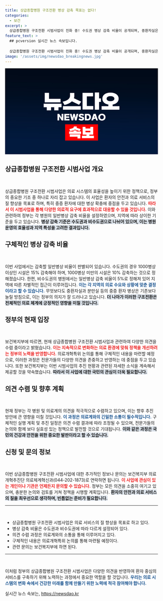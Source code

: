 ```yaml
---
title: 상급종합병원 구조전환 병상 감축 목표는 없다!
categories:
  - 보건
excerpt: >
  상급종합병원 구조전환 시범사업이 진화 중! 수도권 병상 감축 비율이 공개되며, 중환자실은 늘린다고. 의료계의 변화에 주목하세요!
feature_text: >
  ## pcversion 실시간 뉴스 속보입니다.

  상급종합병원 구조전환 시범사업이 진화 중! 수도권 병상 감축 비율이 공개되며, 중환자실은 늘린다고. 의료계의 변화에 주목하세요!
image: '/assets/img/newsdao_breakingnews.jpg'
---
```


<p><img src="/assets/img/newsdao_breakingnews.jpg" alt="pcversion 속보" /></p>

<h2 data-ke-size="size26">상급종합병원 구조전환 시범사업 개요</h2>

<p data-ke-size="size16">&nbsp;</p>  

<p>상급종합병원 구조전환 시범사업은 의료 시스템의 효율성을 높이기 위한 정책으로, 정부의 중요한 기조 중 하나로 자리 잡고 있습니다. 이 사업은 환자의 안전과 의료 서비스의 질 향상을 목표로 하며, 특히 중증 환자에 대한 병상 확충에 중점을 두고 있습니다. <b><span style="color: #ee2323;">따라서 이 시범사업을 통해 다양한 의료적 요구에 효과적으로 대응할 수 있을 것입니다.</span></b> 이와 관련하여 정부는 각 병원의 일반병상 감축 비율을 설정하였으며, 지역에 따라 상이한 기준을 두고 있습니다. <b><span style="background-color: #21538527;">병상 감축 기준은 수도권과 비수도권으로 나뉘어 있으며, 이는 병원 운영의 효율성과 지역 특성을 고려한 결과입니다.</span></b> </p>

<h2 data-ke-size="size26">구체적인 병상 감축 비율</h2>

<p data-ke-size="size16">&nbsp;</p>  

<p>이번 사업에서는 감축할 일반병상 비율이 판별되어 있습니다. 수도권의 경우 1000병상 이상인 시설은 15% 감축해야 하며, 1000병상 미만의 시설은 10% 감축하는 것으로 정해졌습니다. 한편, 비수도권의 병원에서는 일반병상 감축 비율이 5%로 정해져 있어 지역에 따른 차별적인 접근이 이루어집니다. <b><span style="color: #1a5490;">이는 각 지역의 의료 수요와 상황에 맞춘 결정이라고 할 수 있습니다.</span></b> 무엇보다도 중환자실과 분만실 등의 중증 환자 병상은 기존보다 늘릴 방침으로, 이는 정부의 의지가 잘 드러나고 있습니다. <b><span style="background-color: #21538527;">더 나아가 이러한 구조전환은 전체적인 의료 체계에 긍정적인 영향을 미칠 것입니다.</span></b></p>

<h2 data-ke-size="size26">정부의 현재 입장</h2>

<p data-ke-size="size16">&nbsp;</p>  

<p>보건복지부에 따르면, 현재 상급종합병원 구조전환 시범사업과 관련하여 다양한 의견을 수렴 중이라고 밝혔습니다. <b><span style="color: #ee2323;">이는 지속적으로 변화하는 의료 환경에 맞춰 정책을 개선하려는 정부의 노력을 반영합니다.</span></b> 의료개혁특위 논의를 통해 구체적인 내용을 마련할 예정으로, 이러한 과정은 전문가들의 다양한 의견을 존중하고 반영하는 데 중점을 두고 있습니다. 또한 보건복지부는 이번 시범사업의 추진 현황과 관련된 자세한 소식을 계속해서 제공할 것을 약속했습니다. <b><span style="background-color: #21538527;">따라서 이 사업에 대한 국민의 관심이 더욱 필요합니다.</span></b></p>

<h2 data-ke-size="size26">의견 수렴 및 향후 계획</h2>

<p data-ke-size="size16">&nbsp;</p>  

<p>현재 정부는 각 병원 및 의료계의 의견을 적극적으로 수렴하고 있으며, 이는 향후 추진 방안에 큰 영향을 미칠 것입니다. <b><span style="color: #1a5490;">이 과정은 의료계와의 긴밀한 소통이 필수적입니다.</span></b> 구체적인 실행 계획 및 추진 일정은 의견 수렴 결과에 따라 조정될 수 있으며, 전문가들의 논의와 함께 보다 실효성 있는 정책으로 발전할 것으로 기대됩니다. <b><span style="background-color: #21538527;">이와 같은 과정은 국민의 건강과 안전을 위한 중요한 발판이라고 할 수 있습니다.</span></b></p>

<h2 data-ke-size="size26">신청 및 문의 정보</h2>

<p data-ke-size="size16">&nbsp;</p>  

<p>이번 상급종합병원 구조전환 시범사업에 대한 추가적인 정보나 문의는 보건복지부 의료개혁추진단 의료체계혁신과(044-202-1873)로 연락하면 됩니다. <b><span style="color: #ee2323;">이 사업에 관심이 있는 개인이나 기관은 언제든지 문의할 수 있습니다.</span></b> 정부는 모든 의견을 소중히 여기고 있으며, 충분한 논의와 검토를 거쳐 정책을 시행할 계획입니다. <b><span style="background-color: #21538527;">환자의 안전과 의료 서비스의 질을 최우선으로 생각하며, 빈틈없는 준비가 필요합니다.</span></b></p>

<hr />

<p data-ke-size="size16">&nbsp;</p>

<ul>
<li>상급종합병원 구조전환 시범사업은 의료 서비스의 질 향상을 목표로 하고 있다.</li>
<li>병상 감축 비율은 수도권과 비수도권에 따라 다르게 설정되어 있다.</li>
<li>의견 수렴 과정은 의료계와의 소통을 통해 이루어지고 있다.</li>
<li>구체적인 내용은 의료개혁특위 논의를 통해 마련될 예정이다.</li>
<li>관련 문의는 보건복지부에 하면 된다.</li>
</ul>

<hr />

<p data-ke-size="size16">&nbsp;</p>  

<p>이처럼 정부의 상급종합병원 구조전환 시범사업은 다양한 의견을 반영하여 환자 중심의 서비스를 구축하기 위해 노력하는 과정에서 중요한 역할을 할 것입니다. <b><span style="color: #1a5490;">우리는 의료 시스템의 변화 속에서 건강한 미래를 함께 만들기 위한 노력에 적극 참여해야 합니다.</span></b></p>
실시간 뉴스 속보는, <a href="https://newsdao.kr" rel="dofollow">https://newsdao.kr</a>


